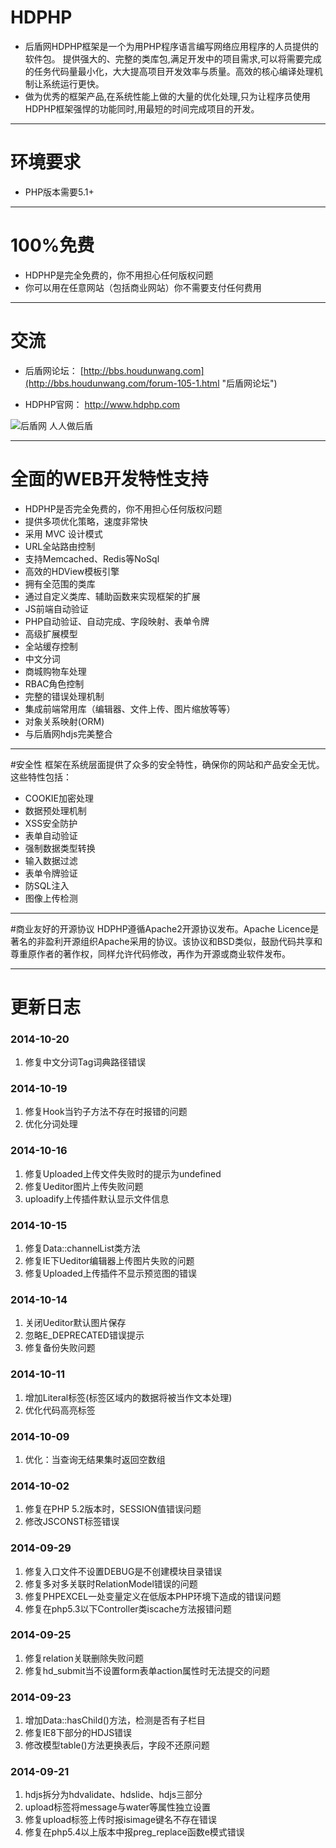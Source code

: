 # HDPHP 

* 后盾网HDPHP框架是一个为用PHP程序语言编写网络应用程序的人员提供的软件包。 提供强大的、完整的类库包,满足开发中的项目需求,可以将需要完成的任务代码量最小化，大大提高项目开发效率与质量。高效的核心编译处理机制让系统运行更快。
* 做为优秀的框架产品,在系统性能上做的大量的优化处理,只为让程序员使用HDPHP框架强悍的功能同时,用最短的时间完成项目的开发。

----
# 环境要求
* PHP版本需要5.1+

----
# 100%免费
* HDPHP是完全免费的，你不用担心任何版权问题 
* 你可以用在任意网站（包括商业网站）你不需要支付任何费用

----
# 交流
* 后盾网论坛： [http://bbs.houdunwang.com](http://bbs.houdunwang.com/forum-105-1.html "后盾网论坛")

* HDPHP官网： [http://www.hdphp.com ](http://www.hdphp.com "HDPHP官网")

![后盾网  人人做后盾](https://git.oschina.net/houdunwang/hdphp/raw/master/hdphp/Data/Image/houdunwang.jpg)  

----
# 全面的WEB开发特性支持
* HDPHP是否完全免费的，你不用担心任何版权问题
* 提供多项优化策略，速度非常快
* 采用 MVC 设计模式
* URL全站路由控制
* 支持Memcached、Redis等NoSql
* 高效的HDView模板引擎
* 拥有全范围的类库
* 通过自定义类库、辅助函数来实现框架的扩展
* JS前端自动验证
* PHP自动验证、自动完成、字段映射、表单令牌
* 高级扩展模型
* 全站缓存控制
* 中文分词
* 商城购物车处理
* RBAC角色控制
* 完整的错误处理机制
* 集成前端常用库（编辑器、文件上传、图片缩放等等）
* 对象关系映射(ORM)
* 与后盾网hdjs完美整合

----
#安全性
框架在系统层面提供了众多的安全特性，确保你的网站和产品安全无忧。这些特性包括：

* COOKIE加密处理
* 数据预处理机制
* XSS安全防护
* 表单自动验证
* 强制数据类型转换
* 输入数据过滤
* 表单令牌验证
* 防SQL注入
* 图像上传检测

----
#商业友好的开源协议
HDPHP遵循Apache2开源协议发布。Apache Licence是著名的非盈利开源组织Apache采用的协议。该协议和BSD类似，鼓励代码共享和尊重原作者的著作权，同样允许代码修改，再作为开源或商业软件发布。

----

# 更新日志 #
### 2014-10-20
1. 修复中文分词Tag词典路径错误

### 2014-10-19
1. 修复Hook当钓子方法不存在时报错的问题
2. 优化分词处理

### 2014-10-16
1. 修复Uploaded上传文件失败时的提示为undefined
2. 修复Ueditor图片上传失败问题
3. uploadify上传插件默认显示文件信息

### 2014-10-15
1. 修复Data::channelList类方法
2. 修复IE下Ueditor编辑器上传图片失败的问题
3. 修复Uploaded上传插件不显示预览图的错误


### 2014-10-14
1. 关闭Ueditor默认图片保存
2. 忽略E_DEPRECATED错误提示
3. 修复备份失败问题
 
### 2014-10-11
1. 增加Literal标签(标签区域内的数据将被当作文本处理)
2. 优化代码高亮标签

### 2014-10-09
1. 优化：当查询无结果集时返回空数组

### 2014-10-02
1. 修复在PHP 5.2版本时，SESSION值错误问题
2. 修改JSCONST标签错误

### 2014-09-29
1. 修复入口文件不设置DEBUG是不创建模块目录错误
2. 修复多对多关联时RelationModel错误的问题
3. 修复PHPEXCEL一处变量定义在低版本PHP环境下造成的错误问题
4. 修复在php5.3以下Controller类iscache方法报错问题

### 2014-09-25
1. 修复relation关联删除失败问题
2. 修复hd_submit当不设置form表单action属性时无法提交的问题

### 2014-09-23

1. 增加Data::hasChild()方法，检测是否有子栏目
2. 修复IE8下部分的HDJS错误
3. 修改模型table()方法更换表后，字段不还原问题


### 2014-09-21

1. hdjs拆分为hdvalidate、hdslide、hdjs三部分
2. upload标签将message与water等属性独立设置
3. 修复upload标签上传时报isimage键名不存在错误
4. 修复在php5.4以上版本中报preg_replace函数e模式错误

